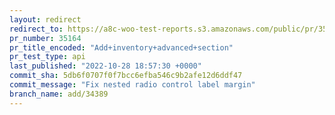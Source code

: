 ```yaml
---
layout: redirect
redirect_to: https://a8c-woo-test-reports.s3.amazonaws.com/public/pr/35164/api/index.html
pr_number: 35164
pr_title_encoded: "Add+inventory+advanced+section"
pr_test_type: api
last_published: "2022-10-28 18:57:30 +0000"
commit_sha: 5db6f0707f0f7bcc6efba546c9b2afe12d6ddf47
commit_message: "Fix nested radio control label margin"
branch_name: add/34389
---
```

